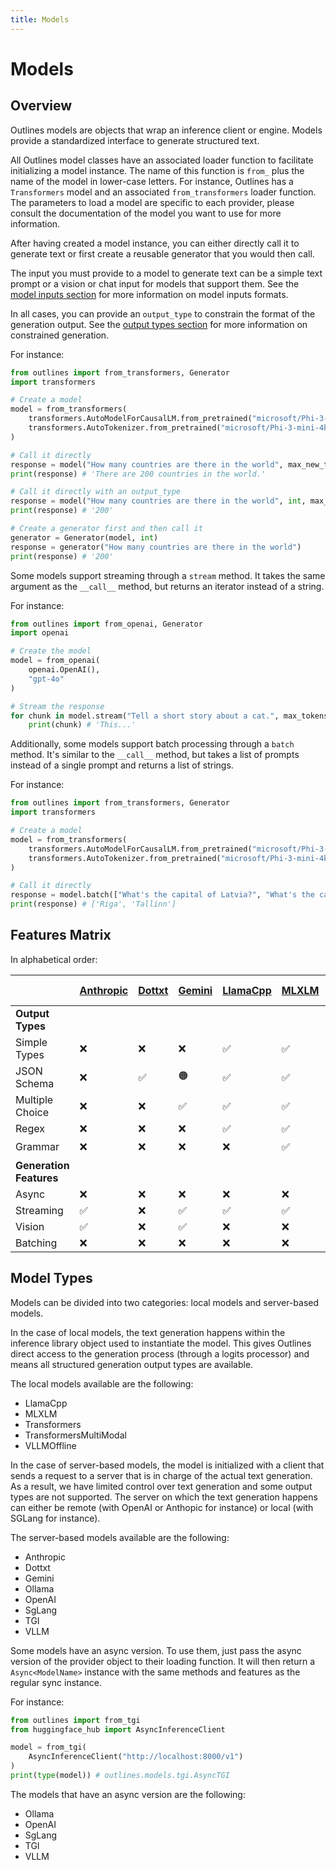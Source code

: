 ```yaml
---
title: Models
---
```


# Models

## Overview

Outlines models are objects that wrap an inference client or engine. Models provide a standardized interface to generate structured text.

All Outlines model classes have an associated loader function to facilitate initializing a model instance. The name of this function is `from_` plus the name of the model in lower-case letters. For instance, Outlines has a `Transformers` model and an associated `from_transformers` loader function. The parameters to load a model are specific to each provider, please consult the documentation of the model you want to use for more information.

After having created a model instance, you can either directly call it to generate text or first create a reusable generator that you would then call.

The input you must provide to a model to generate text can be a simple text prompt or a vision or chat input for models that support them. See the [model inputs section](../core/inputs.md) for more information on model inputs formats.

In all cases, you can provide an `output_type` to constrain the format of the generation output. See the [output types section](../core/output_types.md) for more information on constrained generation.

For instance:

```python
from outlines import from_transformers, Generator
import transformers

# Create a model
model = from_transformers(
    transformers.AutoModelForCausalLM.from_pretrained("microsoft/Phi-3-mini-4k-instruct"),
    transformers.AutoTokenizer.from_pretrained("microsoft/Phi-3-mini-4k-instruct"),
)

# Call it directly
response = model("How many countries are there in the world", max_new_tokens=20)
print(response) # 'There are 200 countries in the world.'

# Call it directly with an output_type
response = model("How many countries are there in the world", int, max_new_tokens=20)
print(response) # '200'

# Create a generator first and then call it
generator = Generator(model, int)
response = generator("How many countries are there in the world")
print(response) # '200'
```

Some models support streaming through a `stream` method. It takes the same argument as the `__call__` method, but returns an iterator instead of a string.

For instance:

```python
from outlines import from_openai, Generator
import openai

# Create the model
model = from_openai(
    openai.OpenAI(),
    "gpt-4o"
)

# Stream the response
for chunk in model.stream("Tell a short story about a cat.", max_tokens=50):
    print(chunk) # 'This...'
```

Additionally, some models support batch processing through a `batch` method. It's similar to the `__call__` method, but takes a list of prompts instead of a single prompt and returns a list of strings.

For instance:

```python
from outlines import from_transformers, Generator
import transformers

# Create a model
model = from_transformers(
    transformers.AutoModelForCausalLM.from_pretrained("microsoft/Phi-3-mini-4k-instruct"),
    transformers.AutoTokenizer.from_pretrained("microsoft/Phi-3-mini-4k-instruct"),
)

# Call it directly
response = model.batch(["What's the capital of Latvia?", "What's the capital of Estonia?"], max_new_tokens=20)
print(response) # ['Riga', 'Tallinn']
```

## Features Matrix

In alphabetical order:

| | [Anthropic](../../models/anthropic) | [Dottxt](../../models/dottxt) | [Gemini](../../models/gemini) | [LlamaCpp](../../models/llamacpp) | [MLXLM](../../models/mlxlm) | [Ollama](../../models/ollama) | [OpenAI](../../models/openai) | [SGLang](../../models/sglang) | [TGI](../../models/tgi) | [Transformers](../../models/transformers) | [Transformers MultiModal](../../models/transformers_multimodal) | [VLLM](../../models/vllm) | [VLLMOffline](../../models/vllm_offline) |
|---|---|---|---|---|---|---|---|---|---|---|---|---|---|
| **Output Types** | | | | | | | | | | | | | |
| Simple Types | ❌ | ❌ | ❌ | ✅ | ✅ | ❌ | ❌ | ✅ | ✅ | ✅ | ✅ | ✅ | ✅ |
| JSON Schema | ❌ | ✅ | 🟠 | ✅ | ✅ | ✅ | ✅ | ✅ | ✅ | ✅ | ✅ | ✅ | ✅ |
| Multiple Choice | ❌ | ❌ | ✅ | ✅ | ✅ | ❌ | ❌ | ✅ | ✅ | ✅ | ✅ | ✅ | ✅ |
| Regex | ❌ | ❌ | ❌ | ✅ | ✅ | ❌ | ❌ | ✅ | ✅ | ✅ | ✅ | ✅ | ✅ |
| Grammar | ❌ | ❌ | ❌ | ❌ | ✅ | ❌ | ❌ | 🟠 | ❌ | ✅ | ✅ | ✅ | ✅ |
| **Generation Features** | | | | | | | | | | | | | |
| Async | ❌ | ❌ | ❌ | ❌ | ❌ | ✅ | ✅ | ✅ | ✅ | ❌ | ❌ | ✅ | ❌ |
| Streaming | ✅ | ❌ | ✅ | ✅ | ✅ | ✅ | ✅ | ✅ | ✅ | ❌ | ❌ | ✅ | ❌ |
| Vision | ✅ | ❌ | ✅ | ❌ | ❌ | ✅ | ✅ | ❌ | ❌ | ❌ | ✅ | ❌ | ❌ |
| Batching | ❌ | ❌ | ❌ | ❌ | ❌ | ❌ | ❌ | ❌ | ❌ | ✅ | ✅ | ❌ | ✅ |

## Model Types

Models can be divided into two categories: local models and server-based models.

In the case of local models, the text generation happens within the inference library object used to instantiate the model. This gives Outlines direct access to the generation process (through a logits processor) and means all structured generation output types are available.

The local models available are the following:

- LlamaCpp
- MLXLM
- Transformers
- TransformersMultiModal
- VLLMOffline

In the case of server-based models, the model is initialized with a client that sends a request to a server that is in charge of the actual text generation. As a result, we have limited control over text generation and some output types are not supported. The server on which the text generation happens can either be remote (with OpenAI or Anthopic for instance) or local (with SGLang for instance).

The server-based models available are the following:

- Anthropic
- Dottxt
- Gemini
- Ollama
- OpenAI
- SgLang
- TGI
- VLLM

Some models have an async version. To use them, just pass the async version of the provider object to their loading function. It will then return a `Async<ModelName>` instance with the same methods and features as the regular sync instance.

For instance:

```python
from outlines import from_tgi
from huggingface_hub import AsyncInferenceClient

model = from_tgi(
    AsyncInferenceClient("http://localhost:8000/v1")
)
print(type(model)) # outlines.models.tgi.AsyncTGI
```

The models that have an async version are the following:

- Ollama
- OpenAI
- SgLang
- TGI
- VLLM
